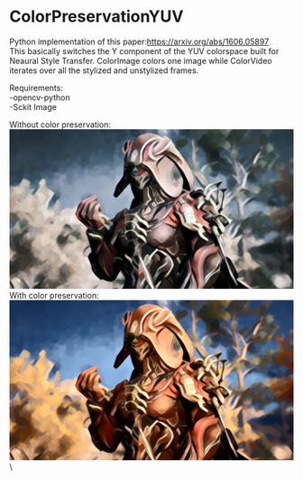 # ColorPreservationYUV
Python implementation of this paper:https://arxiv.org/abs/1606.05897 \
This basically switches the Y component of the YUV colorspace built for Neaural Style Transfer. ColorImage colors one image while ColorVideo iterates over all the stylized and unstylized frames. 

Requirements: \
-opencv-python \
-Sckit Image

Without color preservation: \
![alt text](./06/06(old).png) \
With color preservation: \
![alt text](./06/06.jpg) \

